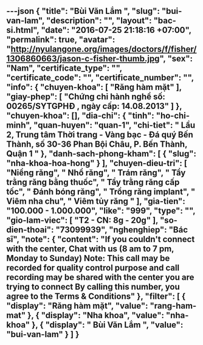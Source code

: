 ---json
{
    "title": "Bùi Văn Lắm ",
    "slug": "bui-van-lam",
    "description": "",
    "layout": "bac-si.html",
    "date": "2016-07-25 21:18:16 +07:00",
    "permalink": true,
    "avatar": "http://nyulangone.org/images/doctors/f/fisher/1306860663/jason-c-fisher-thumb.jpg",
    "sex": "Nam",
    "certificate_type": "",
    "certificate_code": "",
    "certificate_number": "",
    "info": {
        "chuyen-khoa": [
            "Răng hàm mặt"
        ],
        "giay-phep": [
            "Chứng chỉ hành nghề số: 00265/SYTGPHĐ , ngày cấp: 14.08.2013"
        ]
    },
    "chuyen-khoa": [],
    "dia-chi": {
        "tinh": "ho-chi-minh",
        "quan-huyen": "quan-1",
        "chi-tiet": " Lầu 2, Trung tâm Thời trang - Vàng bạc - Đá quý Bến Thành, số 30-36 Phan Bội Châu, P. Bến Thành, Quận 1  "
    },
    "danh-sach-phong-kham": [
        {
            "slug": "nha-khoa-hoa-hong"
        }
    ],
    "chuyen-dieu-tri": [
        "Niềng răng",
        " Nhổ răng",
        " Trám răng",
        " Tẩy trằng răng bằng thuốc",
        " Tẩy trằng răng cấp tốc",
        " Đánh bóng răng",
        " Trồng răng implant",
        " Viêm nha chu",
        " Viêm tủy răng "
    ],
    "gia-tien": "100.000 - 1.000.000",
    "like": "999",
    "type": "",
    "gio-lam-viec": [
        "T2 - CN: 8g - 20g"
    ],
    "so-dien-thoai": "73099939",
    "nghenghiep": "Bác sĩ",
    "note": {
        "content": "If you couldn't connect with the center, Chat with us (8 am to 7 pm, Monday to Sunday) Note: This call may be recorded for quality control purpose and call recording may be shared with the center you are trying to connect By calling this number, you agree to the Terms & Conditions"
    },
    "filter": [
        {
            "display": "Răng hàm mặt",
            "value": "rang-ham-mat"
        },
        {
            "display": "Nha khoa",
            "value": "nha-khoa"
        },
        {
            "display": " Bùi Văn Lắm  ",
            "value": "bui-van-lam"
        }
    ]
}
---
